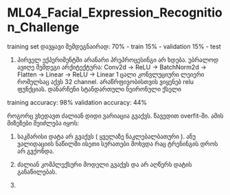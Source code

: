 # ML04_Facial_Expression_Recognition_Challenge

training set დავყავი შემდეგნაირად:
      70% - train
      15% - validation
      15% - test

1.   პირველ ექპერიმენტში არანარი პრეპროცესინგი არ ხდება. უბრალოდ ავიღე შემდეგი არქიტექტურა:
  Conv2d -> ReLU -> BatchNorm2d -> Flatten -> Linear -> ReLU -> Linear
  1 ცალი კონვლუციური ლეიერი რომელსაც აქვს 32 channel.
  არაწრფივობისთვის ვიყენებ relu ფუნქციას.
  დანარჩენი სტანდართული ნეირონული ქსელი
  
  training accuracy: 98%
  validation accuracy: 44%
  
  როგორც ვხედავთ ძალიან დიდი ვარიაცია გვაქვს. წავედით overfit-ში.
  ამის მიზეზები შეიძლება იყოს:
  1. საკმარისი დატა არ გვაქვს ( ყველაზე ნაკლებალბათური ). ანუ ვალიდაციის ნაწილში ისეთი სურათები მოხვდა რაც ტრენინგის დროს არ გვქონდა. 
  2. ძალიან კომპლექსური მოდელი გვაქვს და არ აღწერს დატის განაწილებას.

2.
